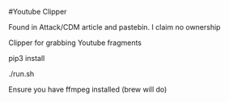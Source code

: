 #Youtube Clipper

Found in Attack/CDM article and pastebin.  I claim no ownership

Clipper for grabbing Youtube fragments

pip3 install

./run.sh

Ensure you have ffmpeg installed (brew will do) 

